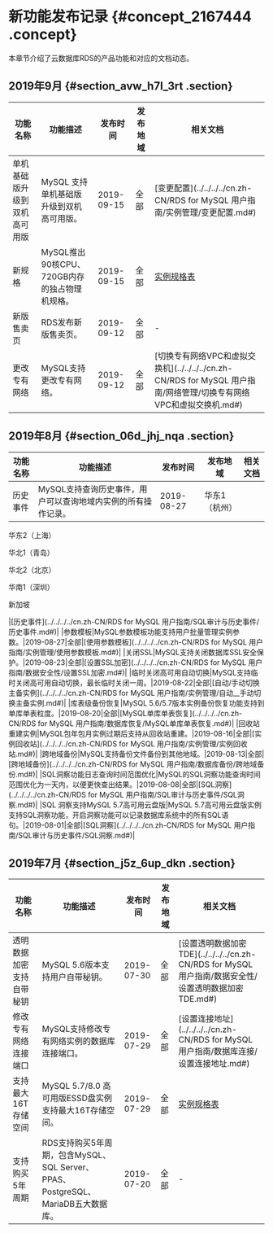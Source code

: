 # 新功能发布记录 {#concept_2167444 .concept}

本章节介绍了云数据库RDS的产品功能和对应的文档动态。

## 2019年9月 {#section_avw_h7l_3rt .section}

|功能名称|功能描述|发布时间|发布地域|相关文档|
|----|----|----|----|----|
|单机基础版升级到双机高可用版|MySQL 支持 单机基础版升级到双机高可用版。|2019-09-15|全部|[变更配置](../../../../cn.zh-CN/RDS for MySQL 用户指南/实例管理/变更配置.md#)|
|新规格|MySQL推出90核CPU、720GB内存的独占物理机规格。|2019-09-15|全部|[实例规格表](cn.zh-CN/云数据库RDS简介/实例规格/实例规格表.md#)|
|新版售卖页|RDS发布新版售卖页。|2019-09-12|全部|-|
|更改专有网络|MySQL支持更改专有网络。|2019-09-12|全部|[切换专有网络VPC和虚拟交换机](../../../../cn.zh-CN/RDS for MySQL 用户指南/网络管理/切换专有网络VPC和虚拟交换机.md#)|

## 2019年8月 {#section_06d_jhj_nqa .section}

|功能名称|功能描述|发布时间|发布地域|相关文档|
|----|----|----|----|----|
|历史事件|MySQL支持查询历史事件，用户可以查询地域内实例的所有操作记录。|2019-08-27| 华东1（杭州）

 华东2（上海）

 华北1（青岛）

 华北2（北京）

 华南1（深圳）

 新加坡

 |[历史事件](../../../../cn.zh-CN/RDS for MySQL 用户指南/SQL审计与历史事件/历史事件.md#)|
|参数模板|MySQL参数模板功能支持用户批量管理实例参数。|2019-08-27|全部|[使用参数模板](../../../../cn.zh-CN/RDS for MySQL 用户指南/实例管理/使用参数模板.md#)|
|关闭SSL|MySQL支持关闭数据库SSL安全保护。|2019-08-23|全部|[设置SSL加密](../../../../cn.zh-CN/RDS for MySQL 用户指南/数据安全性/设置SSL加密.md#)|
|临时关闭高可用自动切换|MySQL支持临时关闭高可用自动切换，最长临时关闭一周。|2019-08-22|全部|[自动/手动切换主备实例](../../../../cn.zh-CN/RDS for MySQL 用户指南/实例管理/自动__手动切换主备实例.md#)|
|库表级备份恢复|MySQL 5.6/5.7版本实例备份恢复功能支持到单库单表粒度。|2019-08-20|全部|[MySQL单库单表恢复](../../../../cn.zh-CN/RDS for MySQL 用户指南/数据库恢复/MySQL单库单表恢复.md#)|
|回收站重建实例|MySQL包年包月实例过期后支持从回收站重建。|2019-08-16|全部|[实例回收站](../../../../cn.zh-CN/RDS for MySQL 用户指南/实例管理/实例回收站.md#)|
|跨地域备份|MySQL支持备份文件备份到其他地域。|2019-08-13|全部|[跨地域备份](../../../../cn.zh-CN/RDS for MySQL 用户指南/数据库备份/跨地域备份.md#)|
|SQL洞察功能日志查询时间范围优化|MySQL的SQL洞察功能查询时间范围优化为一天内，以便更快查出结果。|2019-08-08|全部|[SQL洞察](../../../../cn.zh-CN/RDS for MySQL 用户指南/SQL审计与历史事件/SQL洞察.md#)|
|SQL 洞察支持MySQL 5.7高可用云盘版|MySQL 5.7高可用云盘版实例支持SQL洞察功能，开启洞察功能可以记录数据库系统中的所有SQL语句。|2019-08-01|全部|[SQL洞察](../../../../cn.zh-CN/RDS for MySQL 用户指南/SQL审计与历史事件/SQL洞察.md#)|

## 2019年7月 {#section_j5z_6up_dkn .section}

|功能名称|功能描述|发布时间|发布地域|相关文档|
|----|----|----|----|----|
|透明数据加密支持自带秘钥|MySQL 5.6版本支持用户自带秘钥。|2019-07-30|全部|[设置透明数据加密TDE](../../../../cn.zh-CN/RDS for MySQL 用户指南/数据安全性/设置透明数据加密TDE.md#)|
|修改专有网络连接端口|MySQL支持修改专有网络实例的数据库连接端口。|2019-07-29|全部|[设置连接地址](../../../../cn.zh-CN/RDS for MySQL 用户指南/数据库连接/设置连接地址.md#)|
|支持最大16T存储空间|MySQL 5.7/8.0 高可用版ESSD盘实例支持最大16T存储空间。|2019-07-29|全部|[实例规格表](cn.zh-CN/云数据库RDS简介/实例规格/实例规格表.md#)|
|支持购买5年周期|RDS支持购买5年周期，包含MySQL、SQL Server、PPAS、PostgreSQL、MariaDB五大数据库。|2019-07-20|全部|-|

